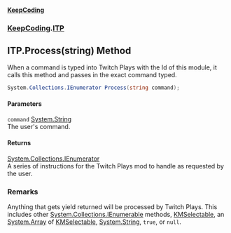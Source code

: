 #### [KeepCoding](index.md 'index')
### [KeepCoding](KeepCoding.md 'KeepCoding').[ITP](KeepCoding_ITP.md 'KeepCoding.ITP')
## ITP.Process(string) Method
When a command is typed into Twitch Plays with the Id of this module, it calls this method and passes in the exact command typed.  
```csharp
System.Collections.IEnumerator Process(string command);
```
#### Parameters
<a name='KeepCoding_ITP_Process(string)_command'></a>
`command` [System.String](https://docs.microsoft.com/en-us/dotnet/api/System.String 'System.String')  
The user's command.
  
#### Returns
[System.Collections.IEnumerator](https://docs.microsoft.com/en-us/dotnet/api/System.Collections.IEnumerator 'System.Collections.IEnumerator')  
A series of instructions for the Twitch Plays mod to handle as requested by the user.
### Remarks
Anything that gets yield returned will be processed by Twitch Plays. This includes other [System.Collections.IEnumerable](https://docs.microsoft.com/en-us/dotnet/api/System.Collections.IEnumerable 'System.Collections.IEnumerable') methods, [KMSelectable](https://docs.microsoft.com/en-us/dotnet/api/KMSelectable 'KMSelectable'), an [System.Array](https://docs.microsoft.com/en-us/dotnet/api/System.Array 'System.Array') of [KMSelectable](https://docs.microsoft.com/en-us/dotnet/api/KMSelectable 'KMSelectable'), [System.String](https://docs.microsoft.com/en-us/dotnet/api/System.String 'System.String'), `true`, or `null`.  
